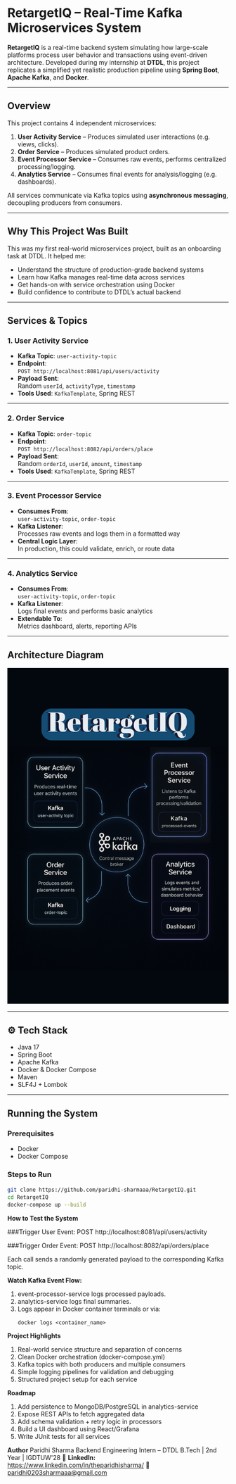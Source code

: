 # RetargetIQ – Real-Time Kafka Microservices System

**RetargetIQ** is a real-time backend system simulating how large-scale platforms process user behavior and transactions using event-driven architecture. Developed during my internship at **DTDL**, this project replicates a simplified yet realistic production pipeline using **Spring Boot**, **Apache Kafka**, and **Docker**.

---

## Overview

This project contains 4 independent microservices:

1. **User Activity Service** – Produces simulated user interactions (e.g. views, clicks).
2. **Order Service** – Produces simulated product orders.
3. **Event Processor Service** – Consumes raw events, performs centralized processing/logging.
4. **Analytics Service** – Consumes final events for analysis/logging (e.g. dashboards).

All services communicate via Kafka topics using **asynchronous messaging**, decoupling producers from consumers.

---

## Why This Project Was Built

This was my first real-world microservices project, built as an onboarding task at DTDL. It helped me:
- Understand the structure of production-grade backend systems
- Learn how Kafka manages real-time data across services
- Get hands-on with service orchestration using Docker
- Build confidence to contribute to DTDL’s actual backend

---

## Services & Topics

### 1. **User Activity Service**
- **Kafka Topic**: `user-activity-topic`
- **Endpoint**:  
  `POST http://localhost:8081/api/users/activity`
- **Payload Sent**:  
  Random `userId`, `activityType`, `timestamp`
- **Tools Used**: `KafkaTemplate`, Spring REST

---

### 2. **Order Service**
- **Kafka Topic**: `order-topic`
- **Endpoint**:  
  `POST http://localhost:8082/api/orders/place`
- **Payload Sent**:  
  Random `orderId`, `userId`, `amount`, `timestamp`
- **Tools Used**: `KafkaTemplate`, Spring REST

---

### 3. **Event Processor Service**
- **Consumes From**:  
  `user-activity-topic`, `order-topic`
- **Kafka Listener**:  
  Processes raw events and logs them in a formatted way
- **Central Logic Layer**:  
  In production, this could validate, enrich, or route data

---

### 4. **Analytics Service**
- **Consumes From**:  
  `user-activity-topic`, `order-topic`
- **Kafka Listener**:  
  Logs final events and performs basic analytics
- **Extendable To**:  
  Metrics dashboard, alerts, reporting APIs

---

## Architecture Diagram

![RetargetIQ Architecture](./architecture.png)

---

## ⚙️ Tech Stack

- Java 17  
- Spring Boot  
- Apache Kafka  
- Docker & Docker Compose  
- Maven  
- SLF4J + Lombok

---

## Running the System

### Prerequisites
- Docker
- Docker Compose

### Steps to Run
```bash
git clone https://github.com/paridhi-sharmaaa/RetargetIQ.git
cd RetargetIQ
docker-compose up --build
```

**How to Test the System**

###Trigger User Event:
POST http://localhost:8081/api/users/activity

###Trigger Order Event:
POST http://localhost:8082/api/orders/place

Each call sends a randomly generated payload to the corresponding Kafka topic.

**Watch Kafka Event Flow:**
1. event-processor-service logs processed payloads.
2. analytics-service logs final summaries.
3. Logs appear in Docker container terminals or via:
   ```
   docker logs <container_name>
   ```
   
**Project Highlights**
1. Real-world service structure and separation of concerns
2. Clean Docker orchestration (docker-compose.yml)
3. Kafka topics with both producers and multiple consumers
4. Simple logging pipelines for validation and debugging
5. Structured project setup for each service

**Roadmap**
1. Add persistence to MongoDB/PostgreSQL in analytics-service
2. Expose REST APIs to fetch aggregated data
3. Add schema validation + retry logic in processors
4. Build a UI dashboard using React/Grafana
5. Write JUnit tests for all services

**Author**
Paridhi Sharma
Backend Engineering Intern – DTDL
B.Tech | 2nd Year | IGDTUW'28
🔗 **LinkedIn:** https://www.linkedin.com/in/theparidhisharma/
📧 paridhi0203sharmaaa@gmail.com

